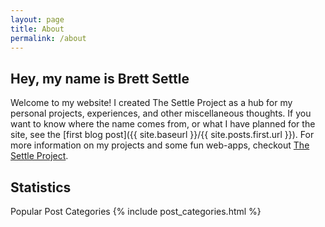 ```yaml
---
layout: page
title: About
permalink: /about
---
```


## Hey, my name is Brett Settle

Welcome to my website!  I created The Settle Project as a hub for my personal projects, experiences, and other miscellaneous thoughts. If you want to know where the name comes from, or what I have planned for the site, see the [first blog post]({{ site.baseurl }}/{{ site.posts.first.url }}).  For more information on my projects and some fun web-apps, checkout [The Settle Project](http://thesettleproject.com).

## Statistics

Popular Post Categories
{% include post_categories.html %}
